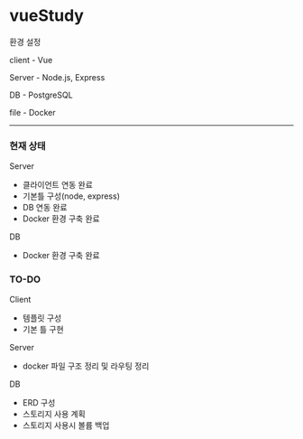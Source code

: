 # vueStudy


환경 설정

client - Vue

Server - Node.js, Express

DB - PostgreSQL 

file - Docker

----------------------

### 현재 상태

Server
- 클라이언트 연동 완료
- 기본틀 구성(node, express)
- DB 연동 완료 
- Docker 환경 구축 완료

DB
- Docker 환경 구축 완료


### TO-DO

Client 
- 템플릿 구성
- 기본 틀 구현

Server
- docker 파일 구조 정리 및 라우팅 정리 

DB
- ERD 구성 
- 스토리지 사용 계획 
- 스토리지 사용시 볼륨 백업 





